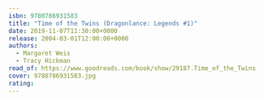 ```yaml
---
isbn: 9780786931583
title: "Time of the Twins (Dragonlance: Legends #1)"
date: 2019-11-07T11:30:00+0000
release: 2004-03-01T12:00:00+0000
authors:
  - Margaret Weis
  - Tracy Hickman
read_of: https://www.goodreads.com/book/show/29187.Time_of_the_Twins
cover: 9780786931583.jpg
rating:
---
```

